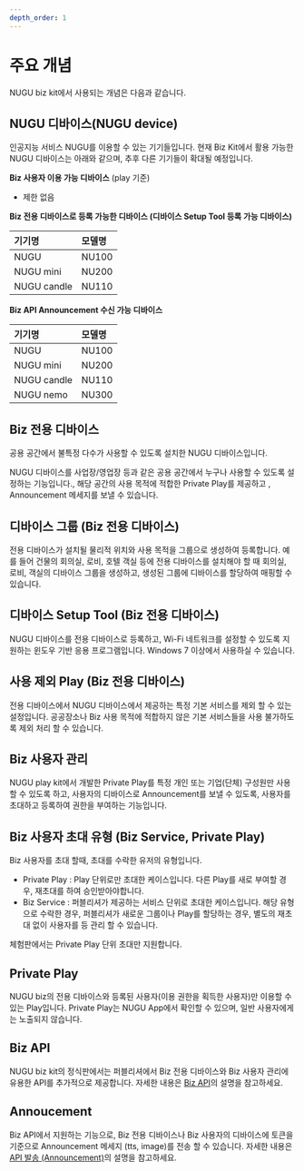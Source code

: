 ```yaml
---
depth_order: 1
---
```


# 주요 개념

NUGU biz kit에서 사용되는 개념은 다음과 같습니다.

## NUGU 디바이스(NUGU device)

인공지능 서비스 NUGU를 이용할 수 있는 기기들입니다. 현재 Biz Kit에서 활용 가능한 NUGU 디바이스는 아래와 같으며, 추후 다른 기기들이 확대될 예정입니다.

**Biz 사용자 이용 가능 디바이스** (play 기준)

* 제한 없음

**Biz 전용 디바이스로 등록 가능한 디바이스 (디바이스 Setup Tool 등록 가능 디바이스)**

| 기기명         | 모델명   |
|:------------|:------|
| NUGU        | NU100 |
| NUGU mini   | NU200 |
| NUGU candle | NU110 |

**Biz API Announcement 수신 가능 디바이스**

| 기기명         | 모델명   |
|:------------|:------|
| NUGU        | NU100 |
| NUGU mini   | NU200 |
| NUGU candle | NU110 |
| NUGU nemo   | NU300 |

## Biz 전용 디바이스

공용 공간에서 불특정 다수가 사용할 수 있도록 설치한 NUGU 디바이스입니다.

NUGU 디바이스를 사업장/영업장 등과 같은 공용 공간에서 누구나 사용할 수 있도록 설정하는 기능입니다., 해당 공간의 사용 목적에 적합한 Private Play를 제공하고 , Announcement 메세지를 보낼 수 있습니다.

## 디바이스 그룹 (Biz 전용 디바이스)

전용 디바이스가 설치될 물리적 위치와 사용 목적을 그룹으로 생성하여 등록합니다. 예를 들어 건물의 회의실, 로비, 호텔 객실 등에 전용 디바이스를 설치해야 할 때 회의실, 로비, 객실의 디바이스 그룹을 생성하고, 생성된 그룹에 디바이스를 할당하여 매핑할 수 있습니다.

## 디바이스 Setup Tool (Biz 전용 디바이스)

NUGU 디바이스를 전용 디바이스로 등록하고, Wi-Fi 네트워크를 설정할 수 있도록 지원하는 윈도우 기반 응용 프로그램입니다. Windows 7 이상에서 사용하실 수 있습니다.

## 사용 제외 Play (Biz 전용 디바이스)

전용 디바이스에서 NUGU 디바이스에서 제공하는 특정 기본 서비스를 제외 할 수 있는 설정입니다. 공공장소나 Biz 사용 목적에 적합하지 않은 기본 서비스들을 사용 불가하도록 제외 처리 할 수 있습니다. 

## Biz 사용자 관리

NUGU play kit에서 개발한 Private Play를 특정 개인 또는 기업(단체) 구성원만 사용할 수 있도록 하고,  사용자의 디바이스로 Announcement를 보낼 수 있도록, 사용자를 초대하고 등록하여 권한을 부여하는 기능입니다.

## Biz 사용자 초대 유형 (Biz Service, Private Play)

Biz 사용자를 초대 할때, 초대를 수락한 유저의 유형입니다.  

* Private Play :   Play 단위로만 초대한 케이스입니다. 다른 Play를 새로 부여할 경우, 재초대를 하여 승인받아야합니다.
* Biz Service :    퍼블리셔가 제공하는 서비스 단위로 초대한 케이스입니다. 해당 유형으로 수락한 경우, 퍼블리셔가 새로운 그룹이나 Play를 할당하는 경우, 별도의 재초대 없이 사용자를 등 관리 할 수 있습니다.

체험판에서는 Private Play 단위 초대만 지원합니다.

## Private Play

NUGU biz의 전용 디바이스와 등록된 사용자(이용 권한을 획득한 사용자)만 이용할 수 있는 Play입니다. Private Play는 NUGU App에서 확인할 수 있으며, 일반 사용자에게는 노출되지 않습니다.

## Biz API

NUGU biz kit의 정식판에서는 퍼블리셔에서 Biz 전용 디바이스와 Biz 사용자 관리에 유용한 API를 추가적으로 제공합니다. 자세한 내용은 [Biz API](./biz-api)의 설명을 참고하세요.

## Annoucement

Biz API에서 지원하는 기능으로, Biz 전용 디바이스나 Biz 사용자의 디바이스에 토큰을 기준으로 Announcement 메세지 (tts, image)를 전송 할 수 있습니다. 자세한 내용은 [API 발송 (Announcement)](./biz-api/api-announcement)의 설명을 참고하세요.


